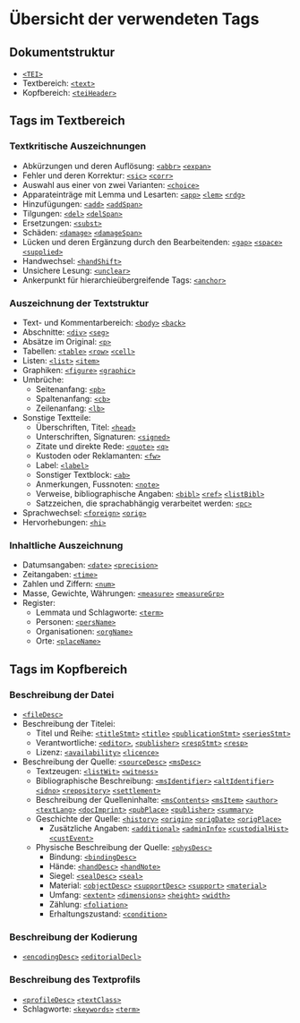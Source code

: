 # Übersicht der verwendeten Tags

## Dokumentstruktur
- [`<TEI>`](TEI.de.md)
- Textbereich: [`<text>`](text.de.md)
- Kopfbereich: [`<teiHeader>`](teiHeader.de.md)

## Tags im Textbereich

### Textkritische Auszeichnungen
- Abkürzungen und deren Auflösung: [`<abbr>`](abbr.de.md)
  [`<expan>`](expan.de.md)
- Fehler und deren Korrektur: [`<sic>`](sic.de.md) [`<corr>`](corr.de.md)
- Auswahl aus einer von zwei Varianten: [`<choice>`](choice.de.md)
- Apparateinträge mit Lemma und Lesarten: [`<app>`](app.de.md)
    [`<lem>`](lem.de.md) [`<rdg>`](rdg.de.md)
- Hinzufügungen: [`<add>`](add.de.md)
    [`<addSpan>`](addSpan.de.md)
- Tilgungen: [`<del>`](del.de.md) [`<delSpan>`](delSpan.de.md)
- Ersetzungen: [`<subst>`](subst.de.md)
- Schäden: [`<damage>`](damage.de.md)
    [`<damageSpan>`](damageSpan.de.md)
- Lücken und deren Ergänzung durch den Bearbeitenden: [`<gap>`](gap.de.md)
    [`<space>`](space.de.md) [`<supplied>`](supplied.de.md)
- Handwechsel: [`<handShift>`](handShift.de.md)
- Unsichere Lesung: [`<unclear>`](unclear.de.md)
- Ankerpunkt für hierarchieübergreifende Tags: [`<anchor>`](anchor.de.md)

### Auszeichnung der Textstruktur
- Text- und Kommentarbereich: [`<body>`](body.de.md) [`<back>`](back.de.md)
- Abschnitte: [`<div>`](div.de.md) [`<seg>`](seg.de.md)
- Absätze im Original: [`<p>`](p.de.md)
- Tabellen: [`<table>`](table.de.md) [`<row>`](row.de.md) [`<cell>`](cell.de.md)
- Listen: [`<list>`](list.de.md) [`<item>`](item.de.md)
- Graphiken: [`<figure>`](figure.de.md) [`<graphic>`](graphic.de.md)
- Umbrüche:
    - Seitenanfang: [`<pb>`](pb.de.md)
    - Spaltenanfang: [`<cb>`](cb.de.md)
    - Zeilenanfang: [`<lb>`](lb.de.md)
- Sonstige Textteile:
    - Überschriften, Titel: [`<head>`](head.de.md)
    - Unterschriften, Signaturen: [`<signed>`](signed.de.md)
    - Zitate und direkte Rede: [`<quote>`](quote.de.md) [`<q>`](q.de.md)
    - Kustoden oder Reklamanten: [`<fw>`](fw.de.md)
    - Label: [`<label>`](label.de.md)
    - Sonstiger Textblock: [`<ab>`](ab.de.md)
    - Anmerkungen, Fussnoten: [`<note>`](note.de.md)
    - Verweise, bibliographische Angaben: 
      [`<bibl>`](bibl.de.md) [`<ref>`](ref.de.md) [`<listBibl>`](listBibl.de.md)
    - Satzzeichen, die sprachabhängig verarbeitet werden: [`<pc>`](pc.de.md)
- Sprachwechsel: [`<foreign>`](foreign.de.md) [`<orig>`](orig.de.md)
- Hervorhebungen: [`<hi>`](hi.de.md)

### Inhaltliche Auszeichnung
- Datumsangaben: [`<date>`](date.de.md) [`<precision>`](precision.de.md)
- Zeitangaben: [`<time>`](time.de.md)
- Zahlen und Ziffern: [`<num>`](num.de.md)
- Masse, Gewichte, Währungen: [`<measure>`](measure.de.md)
    [`<measureGrp>`](measureGrp.de.md)
- Register:
    - Lemmata und Schlagworte: [`<term>`](term.de.md)
    - Personen: [`<persName>`](persName.de.md)
    - Organisationen: [`<orgName>`](orgName.de.md)
    - Orte: [`<placeName>`](placeName.de.md)

## Tags im Kopfbereich

### Beschreibung der Datei
- [`<fileDesc>`](fileDesc.de.md)
- Beschreibung der Titelei:
    - Titel und Reihe: [`<titleStmt>`](titleStmt.de.md) [`<title>`](title.de.md)
        [`<publicationStmt>`](publicationStmt.de.md)
        [`<seriesStmt>`](seriesStmt.de.md)
    - Verantwortliche: [`<editor>`](editor.de.md),
      [`<publisher>`](publisher.de.md) [`<respStmt>`](respStmt.de.md)
      [`<resp>`](resp.de.md)
    - Lizenz: [`<availability>`](availability.de.md)
      [`<licence>`](licence.de.md)
- Beschreibung der Quelle: [`<sourceDesc>`](sourceDesc.de.md)
  [`<msDesc>`](msDesc.de.md)
    - Textzeugen: [`<listWit>`](listWit.de.md) [`<witness>`](witness.de.md)
    - Bibliographische Beschreibung: [`<msIdentifier>`](msIdentifier.de.md)
      [`<altIdentifier>`](altIdentifier.de.md) [`<idno>`](idno.de.md)
      [`<repository>`](repository.de.md) [`<settlement>`](settlement.de.md)
    - Beschreibung der Quelleninhalte: [`<msContents>`](msContents.de.md)
      [`<msItem>`](msItem.de.md) [`<author>`](author.de.md)
      [`<textLang>`](textLang.de.md) [`<docImprint>`](docImprint.de.md) [`<pubPlace>`](pubPlace.de.md) [`<publisher>`](publisher.de.md)
      [`<summary>`](summary.de.md)
    - Geschichte der Quelle: [`<history>`](history.de.md)
      [`<origin>`](origin.de.md) [`<origDate>`](origDate.de.md)
      [`<origPlace>`](origPlace.de.md)
      - Zusätzliche Angaben: [`<additional>`](additional.de.md) [`<adminInfo>`](adminInfo.de.md)
      [`<custodialHist>`](custodialHist.de.md) [`<custEvent>`](custEvent.de.md)
    - Physische Beschreibung der Quelle: [`<physDesc>`](physDesc.de.md)
        - Bindung: [`<bindingDesc>`](bindingDesc.de.md)
        - Hände: [`<handDesc>`](handDesc.de.md) [`<handNote>`](handNote.de.md)
        - Siegel: [`<sealDesc>`](sealDesc.de.md) [`<seal>`](seal.de.md)
        - Material: [`<objectDesc>`](objectDesc.de.md)
          [`<supportDesc>`](supportDesc.de.md) [`<support>`](support.de.md)
          [`<material>`](material.de.md)
        - Umfang: [`<extent>`](extent.de.md) [`<dimensions>`](dimensions.de.md)
          [`<height>`](height.de.md) [`<width>`](width.de.md)
        - Zählung: [`<foliation>`](foliation.de.md)
        - Erhaltungszustand: [`<condition>`](condition.de.md)

### Beschreibung der Kodierung
- [`<encodingDesc>`](encodingDesc.de.md)
  [`<editorialDecl>`](editorialDecl.de.md)

### Beschreibung des Textprofils
- [`<profileDesc>`](profileDesc.de.md) [`<textClass>`](textClass.de.md)
- Schlagworte: [`<keywords>`](keywords.de.md) [`<term>`](term.de.md)
